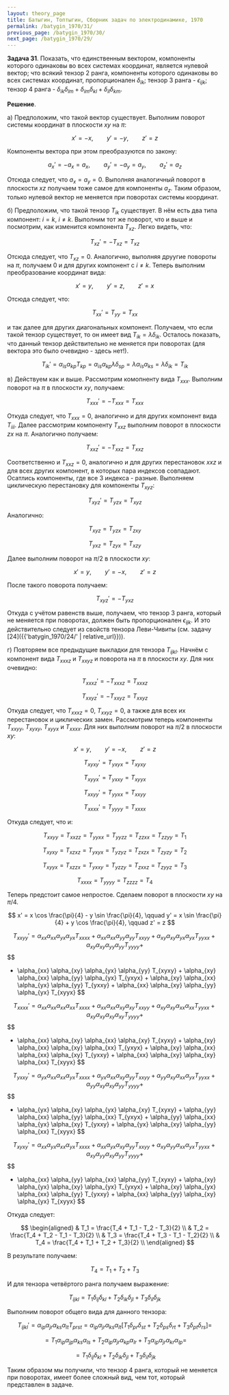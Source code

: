 ```yaml
---
layout: theory_page
title: Батыгин, Топтыгин, Сборник задач по электродинамике, 1970
permalink: /batygin_1970/31/
previous_page: /batygin_1970/30/
next_page: /batygin_1970/29/
---
```


**Задача 31**. Показать, что единственным вектором, компоненты которого одинаковы во всех системах координат, является нулевой вектор; что всякий тензор 2 ранга, компоненты которого одинаковы во всех системах координат, пропорционален $\delta_{ik}$; тензор 3 ранга - $\epsilon_{ijk}$; тензор 4 ранга - $\delta_{ik} \delta_{lm} + \delta_{im} \delta_{kl} + \delta_{il} \delta_{km}$.

**Решение**. 

 а) Предположим, что такой вектор существует. Выполним поворот системы координат в плоскости $xy$ на $\pi$:

 $$
 x' = -x, \qquad y' = -y, \qquad z' = z
 $$

 Компоненты вектора при этом преобразуются по закону:

 $$
 a_x' = - a_x = a_x, \qquad a_y' = - a_y = a_y, \qquad a_z' = a_z
 $$

 Отсюда следует, что $a_x = a_y = 0$. Выполняя аналогичный поворот в плоскости $xz$ получаем тоже самое для компоненты $a_z$. Таким образом, только нулевой вектор не меняется при поворотах системы координат.

 б) Предположим, что такой тензор $T_{ik}$ существует. В нём есть два типа компонент: $i = k$, $i \ne k$. Выполним тот же поворот, что и выше и посмотрим, как изменится компонента $T_{xz}$. Легко видеть, что:

 $$
 T_{xz}' = - T_{xz} = T_{xz}
 $$ 

 Отсюда следует, что $T_{xz} = 0$. Аналогично, выполняя друугие повороты на $\pi$, получаем 0 и для других компонент с $i \ne k$. Теперь выполним преобразование координат вида:

 $$
 x' = y, \qquad y' = z, \qquad z' = x
 $$

 Отсюда следует, что:

 $$
 T_{xx}' = T_{yy} = T_{xx} 
 $$

 и так далее для других диагональных компонент. Получаем, что если такой тензор существует, то он имеет вид $T_{ik} = \lambda \delta_{ik}$. Осталось показать, что данный тензор действительно не меняется при поворотах (для вектора это было очевидно - здесь нет!).

 $$
 T_{ik}' = \alpha_{is} \alpha_{kp} T_{kp} = \alpha_{is} \alpha_{kp} \lambda \delta_{sp} = \lambda \alpha_{is} \alpha_{ks} = \lambda \delta_{ik} = T_{ik}
 $$

 в) Действуем как и выше. Рассмотрим комопненту вида $T_{xxx}$. Выполним поворот на $\pi$ в плоскости $xy$, получаем:

 $$
 T_{xxx}' = - T_{xxx} = T_{xxx}
 $$

 Откуда следует, что $T_{xxx} = 0$, аналогично и для других компонент вида $T_{iii}$. Далее рассмотрим компоненту $T_{xxz}$ выполним поворот в плоскости $zx$ на $\pi$. Аналогично получаем:

 $$
 T_{xxz}' = - T_{xxz} = T_{xxz}
 $$

 Соответственно и $T_{xxz} = 0$, аналогично и для других перестановок $xxz$ и для всех других компонент, в которых пара индексов совпадают. Осатлись компоненты, где все 3 индекса - разные. Выполняем циклическую перестановку для компоненты $T_{xyz}$:

 $$
 T_{xyz}' = T_{yzx} = T_{xyz}
 $$ 

 Аналогично:

 $$
 T_{xyz} = T_{yzx} = T_{zxy}
 $$

 $$
 T_{yxz} = T_{zyx} = T_{xzy}
 $$

 Далее выполним поворот на $\pi/2$ в плоскости $xy$:

 $$
 x' = y, \qquad y' = -x, \qquad z' = z
 $$

 После такого поворота получаем:

 $$
 T_{xyz}' = - T_{yxz}
 $$

 Откуда с учётом равенств выше, получаем, что тензор 3 ранга, который не меняется при поворотах, должен быть пропорционален $\epsilon_{ijk}$. И это действительно следует из свойств тензора Леви-Чивиты (см. задачу [24]({{'batygin_1970/24/' | relative_url}})).

 г) Повторяем все предыдущие выкладки для тензора $T_{ijkl}$. Начнём с компонент вида $T_{xxxz}$ и $T_{xxyz}$ и поворота на $\pi$ в плоскости $xy$. Для них очевидно:

 $$
 T_{xxxz}' = - T_{xxxz} = T_{xxxz} 
 $$

 $$
 T_{xxyz}' = - T_{xxyz} = T_{xxyz}
 $$

 Откуда следует, что $T_{xxxz} = 0$, $T_{xxyz} = 0$, а также для всех их перестановок и циклических замен. Рассмотрим теперь компоненты $T_{xxyy}$, $T_{xyxy}$, $T_{xyyx}$ и $T_{xxxx}$. Для них выполним поворот на $\pi/2$ в плоскости $xy$:

 $$
 x' = y, \qquad y' = -x, \qquad z' = z
 $$

 $$
 T_{xyxy}' = T_{yxyx} = T_{xyxy}
 $$

 $$
 T_{xyyx}' = T_{yxxy} = T_{xyyx}
 $$

 $$
 T_{xxyy}' = T_{yyxx} = T_{xxyy}
 $$

 $$
 T_{xxxx}' = T_{yyyy} = T_{xxxx}
 $$

 Откуда следует, что и:

 $$
 T_{xxyy} = T_{xxzz} = T_{yyxx} = T_{yyzz} = T_{zzxx} = T_{zzyy} = T_1
 $$

 $$
 T_{xyxy} = T_{xzxz} = T_{yxyx} = T_{yzyz} = T_{zxzx} = T_{zyzy} = T_2
 $$

 $$
 T_{xyyx} = T_{xzzx} = T_{yxxy} = T_{yzzy} = T_{zxxz} = T_{zyyz} = T_3
 $$

 $$
 T_{xxxx} = T_{yyyy} = T_{zzzz} = T_4
 $$

Теперь предстоит самое непростое. Сделаем поворот в плоскости $xy$ на $\pi/4$.

 $$
 x' = x \cos \frac{\pi}{4} - y \sin \frac{\pi}{4}, \qquad  y' = x \sin \frac{\pi}{4} + y \cos \frac{\pi}{4}, \qquad z' = z
 $$

 $$
 T_{xxyy}' = \alpha_{xx} \alpha_{xx} \alpha_{yx} \alpha_{yx} T_{xxxx} + \alpha_{xx} \alpha_{xx} \alpha_{yy} \alpha_{yy} T_{xxyy} + \alpha_{xy} \alpha_{xy} \alpha_{yx} \alpha_{yx} T_{yyxx} + \alpha_{xy} \alpha_{xy} \alpha_{yy} \alpha_{yy} T_{yyyy} + 
 $$
 $$ 
 + \alpha_{xx} \alpha_{xy} \alpha_{yx} \alpha_{yy} T_{xyxy} + \alpha_{xy} \alpha_{xx} \alpha_{yy} \alpha_{yx} T_{yxyx} + \alpha_{xy} \alpha_{xx} \alpha_{yx} \alpha_{yy} T_{yxxy} + \alpha_{xx} \alpha_{xy} \alpha_{yy} \alpha_{yx} T_{xyyx}
 $$

 $$
 T_{xxxx}' = \alpha_{xx} \alpha_{xx} \alpha_{xx} \alpha_{xx} T_{xxxx} + \alpha_{xx} \alpha_{xx} \alpha_{xy} \alpha_{xy} T_{xxyy} + \alpha_{xy} \alpha_{xy} \alpha_{xx} \alpha_{xx} T_{yyxx} + \alpha_{xy} \alpha_{xy} \alpha_{xy} \alpha_{xy} T_{yyyy} + 
 $$
 $$ 
 + \alpha_{xx} \alpha_{xy} \alpha_{xx} \alpha_{xy} T_{xyxy} + \alpha_{xy} \alpha_{xx} \alpha_{xy} \alpha_{xx} T_{yxyx} + \alpha_{xy} \alpha_{xx} \alpha_{xx} \alpha_{xy} T_{yxxy} + \alpha_{xx} \alpha_{xy} \alpha_{xy} \alpha_{xx} T_{xyyx}
 $$

 $$
 T_{yxxy}' = \alpha_{yx} \alpha_{xx} \alpha_{xx} \alpha_{yx} T_{xxxx} + \alpha_{yx} \alpha_{xx} \alpha_{xy} \alpha_{yy} T_{xxyy} + \alpha_{yy} \alpha_{xy} \alpha_{xx} \alpha_{yx} T_{yyxx} + \alpha_{yy} \alpha_{xy} \alpha_{xy} \alpha_{yy} T_{yyyy} + 
 $$
 $$ 
 + \alpha_{yx} \alpha_{xy} \alpha_{yx} \alpha_{xy} T_{xyxy} + \alpha_{yy} \alpha_{xx} \alpha_{yy} \alpha_{xx} T_{yxyx} + \alpha_{yy} \alpha_{xx} \alpha_{yx} \alpha_{xy} T_{yxxy} + \alpha_{yx} \alpha_{xy} \alpha_{yy} \alpha_{xx} T_{xyyx}
 $$

 $$
 T_{xyxy}' = \alpha_{xx} \alpha_{yx} \alpha_{xx} \alpha_{yx} T_{xxxx} + \alpha_{xx} \alpha_{yx} \alpha_{xy} \alpha_{yy} T_{xxyy} + \alpha_{xy} \alpha_{yy} \alpha_{xx} \alpha_{yx} T_{yyxx} + \alpha_{xy} \alpha_{yy} \alpha_{xy} \alpha_{yy} T_{yyyy} + 
 $$
 $$ 
 + \alpha_{xx} \alpha_{yy} \alpha_{xx} \alpha_{yy} T_{xyxy} + \alpha_{xy} \alpha_{yx} \alpha_{xy} \alpha_{yx} T_{yxyx} + \alpha_{xy} \alpha_{yx} \alpha_{xx} \alpha_{yy} T_{yxxy} + \alpha_{xx} \alpha_{yy} \alpha_{xy} \alpha_{yx} T_{xyyx}
 $$

 Откуда следует:

 $$
 \begin{aligned}
 & T_1 = \frac{T_4 + T_1 - T_2 - T_3}{2} \\
 & T_2 = \frac{T_4 + T_2 - T_1 - T_3}{2} \\
 & T_3 = \frac{T_4 + T_3 - T_1 - T_2}{2} \\
 & T_4 = \frac{T_4 + T_1 + T_2 + T_3}{2} \\
 \end{aligned}
 $$

 В результате получаем:

 $$
 T_4 = T_1 + T_2 + T_3
 $$

 И для тензора четвёртого ранга получаем выражение:

 $$
 T_{ijkl} = T_1 \delta_{ij} \delta_{kl} + T_2 \delta_{ik} \delta_{jl} + T_3 \delta_{il} \delta_{jk}
 $$

 Выполним поворот общего вида для данного тензора:

 $$
 T_{ijkl}' = \alpha_{ip} \alpha_{jr} \alpha_{ks} \alpha_{lt} T_{prst} = \alpha_{ip} \alpha_{jr} \alpha_{ks} \alpha_{lt} [T_1 \delta_{pr} \delta_{st} + T_2 \delta_{ps} \delta_{rt} + T_3 \delta_{pt} \delta_{rs}] = 
 $$

 $$
 = T_1 \alpha_{ip} \alpha_{jp} \alpha_{ks} \alpha_{ls}  + T_2 \alpha_{ip} \alpha_{jr} \alpha_{kp} \alpha_{lr} + T_3 \alpha_{ip} \alpha_{jr} \alpha_{kr} \alpha_{lp} = 
 $$

 $$
 = T_1 \delta_{ij} \delta_{kl} + T_2 \delta_{ik} \delta_{jl} + T_3 \delta_{il} \delta_{jk}
 $$

Таким образом мы получили, что тензор 4 ранга, который не меняется при поворотах, имеет более сложный вид, чем тот, который представлен в задаче. 